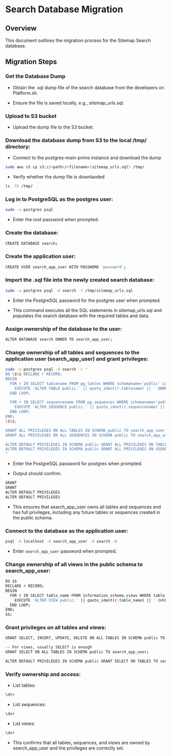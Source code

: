 # Search Database Migration

## Overview

This document outlines the migration process for the Sitemap Search database.

## Migration Steps

### Get the Database Dump

- Obtain the .sql dump file of the search database from the developers on Platform.sh.

- Ensure the file is saved locally, e.g., sitemap_urls.sql.

### Upload to S3 bucket

- Upload the dump file to the S3 bucket.

### Download the database dump from S3 to the local /tmp/ directory:

- Connect to the postgres-main-prime instance and download the dump

```bash
sudo aws s3 cp s3://<path>/<filename>(sitemap_urls.sql) /tmp/
```

- Verify whether the dump file is downlaoded

```bash
ls -lh /tmp/
```

### Log in to PostgreSQL as the postgres user:

```bash
sudo -u postgres psql
```

- Enter the root password when prompted.

### Create the database:

```bash
CREATE DATABASE search;
```

### Create the application user:

```bash
CREATE USER search_app_user WITH PASSWORD 'password';
```

### Import the .sql file into the newly created search database:

```bash
sudo -u postgres psql -d search -f /tmp/sitemap_urls.sql
```

- Enter the PostgreSQL password for the postgres user when prompted.

- This command executes all the SQL statements in sitemap_urls.sql and populates the search database with the required tables and data.

### Assign ownership of the database to the user:

```bash
ALTER DATABASE search OWNER TO search_app_user;
```

### Change ownership of all tables and sequences to the application user (search_app_user) and grant privileges:

```bash
sudo -u postgres psql -d search -c "
DO \$\$ DECLARE r RECORD;
BEGIN
  FOR r IN SELECT tablename FROM pg_tables WHERE schemaname='public' LOOP
    EXECUTE 'ALTER TABLE public.' || quote_ident(r.tablename) || ' OWNER TO search_app_user;';
  END LOOP;

  FOR r IN SELECT sequencename FROM pg_sequences WHERE schemaname='public' LOOP
    EXECUTE 'ALTER SEQUENCE public.' || quote_ident(r.sequencename) || ' OWNER TO search_app_user;';
  END LOOP;
END;
\$\$;

GRANT ALL PRIVILEGES ON ALL TABLES IN SCHEMA public TO search_app_user;
GRANT ALL PRIVILEGES ON ALL SEQUENCES IN SCHEMA public TO search_app_user;

ALTER DEFAULT PRIVILEGES IN SCHEMA public GRANT ALL PRIVILEGES ON TABLES TO search_app_user;
ALTER DEFAULT PRIVILEGES IN SCHEMA public GRANT ALL PRIVILEGES ON SEQUENCES TO search_app_user;
"
```

- Enter the PostgreSQL password for postgres when prompted.

- Output should confirm:

```DO
GRANT
GRANT
ALTER DEFAULT PRIVILEGES
ALTER DEFAULT PRIVILEGES
```

- This ensures that search_app_user owns all tables and sequences and has full privileges, including any future tables or sequences created in the public schema.

### Connect to the database as the application user:

```bash
psql -h localhost -U search_app_user -d search -W
```

- Enter `search_app_user` password when prompted.

### Change ownership of all views in the public schema to search_app_user:

```bash
DO $$
DECLARE r RECORD;
BEGIN
  FOR r IN SELECT table_name FROM information_schema.views WHERE table_schema='public' LOOP
    EXECUTE 'ALTER VIEW public.' || quote_ident(r.table_name) || ' OWNER TO search_app_user;';
  END LOOP;
END;
$$;
```

### Grant privileges on all tables and views:

```bash
GRANT SELECT, INSERT, UPDATE, DELETE ON ALL TABLES IN SCHEMA public TO search_app_user;

-- For views, usually SELECT is enough
GRANT SELECT ON ALL TABLES IN SCHEMA public TO search_app_user;

ALTER DEFAULT PRIVILEGES IN SCHEMA public GRANT SELECT ON TABLES TO search_app_user;
```

### Verify ownership and access:

- List tables:

```bash
\dt+
```

- List sequences:

```bash
\ds+
```

- List views:

```bash
\dv+
```

- This confirms that all tables, sequences, and views are owned by search_app_user and the privileges are correctly set.
